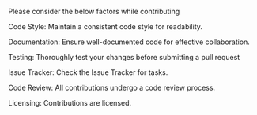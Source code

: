 Please consider the below factors while contributing

Code Style:
Maintain a consistent code style for readability.

Documentation:
Ensure well-documented code for effective collaboration.

Testing:
Thoroughly test your changes before submitting a pull request

Issue Tracker:
Check the Issue Tracker for tasks.

Code Review:
All contributions undergo a code review process.

Licensing:
Contributions are licensed.

